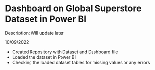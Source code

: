 # Dashboard on Global Superstore Dataset in Power BI

Description: Will update later

10/09/2022
- Created Repository with Dataset and Dashboard file
- Loaded the dataset in Power BI
- Checking the loaded dataset tables for missing values or any errors

